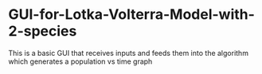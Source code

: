 # GUI-for-Lotka-Volterra-Model-with-2-species
This is a basic GUI that receives inputs and feeds them into the algorithm which generates a population vs time graph
